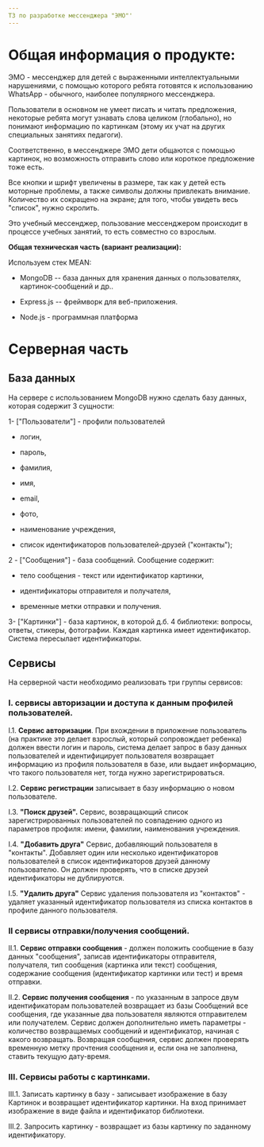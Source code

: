 ```yaml
---
ТЗ по разработке мессенджера "ЭМО"'
---
```


Общая информация о продукте:
============================

ЭМО - мессенджер для детей с выраженными интеллектуальными нарушениями,
с помощью которого ребята готовятся к использованию WhatsApp - обычного,
наиболее популярного мессенджера.

Пользователи в основном не умеет писать и читать предложения, некоторые
ребята могут узнавать слова целиком (глобально), но понимают информацию
по картинкам (этому их учат на других специальных занятиях педагоги).

Соответственно, в мессенджере ЭМО дети общаются с помощью картинок, но
возможность отправить слово или короткое предложение тоже есть.

Все кнопки и шрифт увеличены в размере, так как у детей есть моторные
проблемы, а также символы должны привлекать внимание. Количество их
сокращено на экране; для того, чтобы увидеть весь "список", нужно
скролить.

Это учебный мессенджер, пользование мессенджером происходит в процессе
учебных занятий, то есть совместно со взрослым.

**Общая техническая часть (вариант реализации):**

Используем стек MEAN:

-   MongoDB -- база данных для хранения данных о пользователях,
    картинок-сообщений и др..

-   Express.js -- фреймворк для веб-приложения.

-   Node.js - программная платформа

Серверная часть
===============

База данных
-----------

На сервере с использованием MongoDB нужно сделать базу данных, которая
содержит 3 сущности:

1- ["Пользователи"] - профили пользователей

-   логин,

-   пароль,

-   фамилия,

-   имя,

-   email,

-   фото,

-   наименование учреждения,

-   список идентификаторов пользователей-друзей ("контакты");

2 - ["Сообщения"] - база сообщений. Сообщение содержит:

-   тело сообщения - текст или идентификатор картинки,

-   идентификаторы отправителя и получателя,

-   временные метки отправки и получения.

3- ["Картинки"] - база картинок, в которой д.б. 4
библиотеки: вопросы, ответы, стикеры, фотографии. Каждая картинка имеет
идентификатор. Система пересылает идентификаторы.

Сервисы
-------

На серверной части необходимо реализовать три группы сервисов:

### I. сервисы авторизации и доступа к данным профилей пользователей. 

I.1. **Сервис авторизации**. При вхождении в приложение пользователь (на
практике это делает взрослый, который сопровождает ребенка) должен
ввести логин и пароль, система делает запрос в базу данных пользователей
и идентифицирует пользователя возвращает информацию из профиля
пользователя в базе, или выдает информацию, что такого пользователя нет,
тогда нужно зарегистрироваться.

I.2. **Сервис регистрации** записывает в базу информацию о новом
пользователе.

I.3. **"Поиск друзей".** Сервис, возвращающий список зарегистрированных
пользователей по совпадению одного из параметров профиля: имени,
фамилии, наименования учреждения.

I.4. **"Добавить друга"** Сервис, добавляющий пользователя в "контакты".
Добавляет один или несколько идентификаторов пользователей в список
идентификаторов друзей данному пользователю. Он должен проверять, что в
списке друзей идентификаторы не дублируются.

I.5. **"Удалить друга"** Сервис удаления пользователя из "контактов" -
удаляет указанный идентификатор пользователя из списка контактов в
профиле данного пользователя.

### II сервисы отправки/получения сообщений.

II.1. **Сервис отправки сообщения** - должен положить сообщение в базу
данных "сообщения", записав идентификаторы отправителя, получателя, тип
сообщения (картинка или текст) сообщения, содержание сообщения
(идентификатор картинки или тест) и время отправки.

II.2. **Сервис получения сообщения** - по указанным в запросе двум
идентификаторам пользователей возвращает из базы Сообщений все
сообщения, где указанные два пользователя являются отправителем или
получателем. Сервис должен дополнительно иметь параметры - количество
возвращаемых сообщений и идентификатор, начиная с какого возвращать.
Возвращая сообщения, сервис должен проверять временную метку прочтения
сообщения и, если она не заполнена, ставить текущую дату-время.

### III. Сервисы работы с картинками.

III.1. Записать картинку в базу - записывает изображение в базу Картинок
и возвращает идентификатор картинки. На вход принимает изображение в
виде файла и идентификатор библиотеки.

III.2. Запросить картинку - возвращает из базы картинку по заданному
идентификатору.
